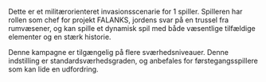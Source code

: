 Dette er et militærorienteret invasionsscenarie for 1 spiller. Spilleren
har rollen som chef for projekt FALANKS, jordens svar på en trussel fra
rumvæsener, og kan spille et dynamisk spil med både væsentlige
tilfældige elementer og en stærk historie.

Denne kampagne er tilgængelig på flere sværhedsniveauer. Denne
indstilling er standardsværhedsgraden, og anbefales for
førstegangsspillere som kan lide en udfordring.